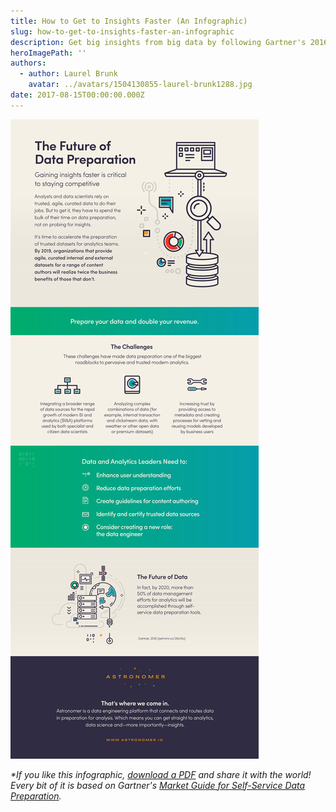 ```yaml
---
title: How to Get to Insights Faster (An Infographic)
slug: how-to-get-to-insights-faster-an-infographic
description: Get big insights from big data by following Gartner's 2016 Market Guide to Self-Service Data Preparation trends. Here they are as an infographic.
heroImagePath: ''
authors:
  - author: Laurel Brunk
    avatar: ../avatars/1504130855-laurel-brunk1288.jpg
date: 2017-08-15T00:00:00.000Z
---
```


![INFO_FutureOfData_final-2.png](./INFO_FutureOfData_final-2.png)

_\*If you like this infographic, [download a PDF](http://resources.astronomer.io/infographics-and-visuals/how-to-get-to-insights-faster-an-infographic) and share it with the world! Every bit of it is based on Gartner's [Market Guide for Self-Service Data Preparation](https://www.gartner.com/doc/3418832/market-guide-selfservice-data-preparation).&nbsp;_

